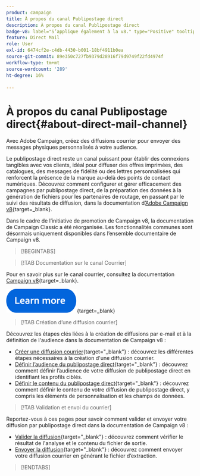 ```yaml
---
product: campaign
title: À propos du canal Publipostage direct
description: À propos du canal Publipostage direct
badge-v8: label="S’applique également à la v8." type="Positive" tooltip="S’applique également à Campaign v8."
feature: Direct Mail
role: User
exl-id: 6474cf2e-c4db-4430-b001-18bf4911b0ea
source-git-commit: 89e350c727fb9379d28916f79d9749f22fd4974f
workflow-type: tm+mt
source-wordcount: '289'
ht-degree: 16%

---
```



# À propos du canal Publipostage direct{#about-direct-mail-channel}

Avec Adobe Campaign, créez des diffusions courrier pour envoyer des messages physiques personnalisés à votre audience.

Le publipostage direct reste un canal puissant pour établir des connexions tangibles avec vos clients, idéal pour diffuser des offres imprimées, des catalogues, des messages de fidélité ou des lettres personnalisées qui renforcent la présence de la marque au-delà des points de contact numériques. Découvrez comment configurer et gérer efficacement des campagnes par publipostage direct, de la préparation des données à la génération de fichiers pour les partenaires de routage, en passant par le suivi des résultats de diffusion, dans la documentation d’[Adobe Campaign v8](https://experienceleague.adobe.com/docs/campaign/campaign-v8/send/direct-mail.html){target=_blank}.

Dans le cadre de l’initiative de promotion de Campaign v8, la documentation de Campaign Classic a été réorganisée. Les fonctionnalités communes sont désormais uniquement disponibles dans l’ensemble documentaire de Campaign v8.

>[!BEGINTABS]

>[!TAB Documentation sur le canal Courrier]

Pour en savoir plus sur le canal courrier, consultez la documentation [Campaign v8](https://experienceleague.adobe.com/docs/campaign/campaign-v8/send/direct-mail.html){target=_blank}.


[![Image](../../assets/do-not-localize/learn-more-button.svg)](https://experienceleague.adobe.com/docs/campaign/campaign-v8/send/direct-mail.html){target=_blank}


>[!TAB Création d’une diffusion courrier]

Découvrez les étapes clés liées à la création de diffusions par e-mail et à la définition de l&#39;audience dans la documentation de Campaign v8 :

* [Créer une diffusion courrier](https://experienceleague.adobe.com/docs/campaign/campaign-v8/send/direct-mail.html#creating-a-direct-mail-delivery){target="_blank"} : découvrez les différentes étapes nécessaires à la création d&#39;une diffusion courrier.
* [Définir l’audience du publipostage direct](https://experienceleague.adobe.com/docs/campaign/campaign-v8/send/direct-mail.html#creating-a-direct-mail-delivery#defining-the-direct-mail-audience){target="_blank"} : découvrez comment définir l’audience de votre diffusion de publipostage direct en identifiant les profils ciblés.
* [Définir le contenu du publipostage direct](https://experienceleague.adobe.com/docs/campaign/campaign-v8/send/direct-mail.html#creating-a-direct-mail-delivery#defining-the-direct-mail-content){target="_blank"} : découvrez comment définir le contenu de votre diffusion de publipostage direct, y compris les éléments de personnalisation et les champs de données.

>[!TAB Validation et envoi du courrier]

Reportez-vous à ces pages pour savoir comment valider et envoyer votre diffusion par publipostage direct dans la documentation de Campaign v8 :

* [Valider la diffusion](https://experienceleague.adobe.com/docs/campaign/campaign-v8/send/direct-mail.html#creating-a-direct-mail-delivery#defining-the-direct-mail-content){target="_blank"} : découvrez comment vérifier le résultat de l&#39;analyse et le contenu du fichier de sortie.
* [Envoyer la diffusion](https://experienceleague.adobe.com/docs/campaign/campaign-v8/send/direct-mail.html#creating-a-direct-mail-delivery#defining-the-direct-mail-content){target="_blank"} : découvrez comment envoyer votre diffusion courrier en générant le fichier d’extraction.



>[!ENDTABS]
